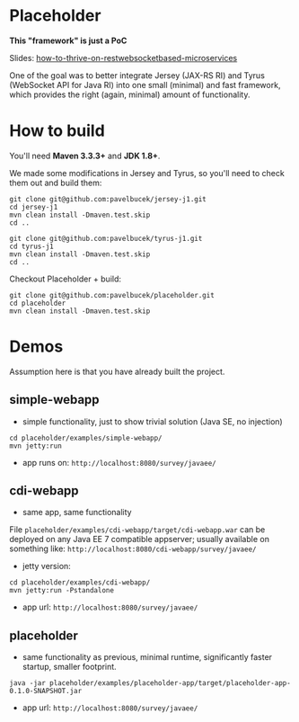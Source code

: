 # Placeholder

**This "framework" is just a PoC**

Slides: [how-to-thrive-on-restwebsocketbased-microservices](http://www.slideshare.net/pavelbucek/how-to-thrive-on-restwebsocketbased-microservices)

One of the goal was to better integrate Jersey (JAX-RS RI) and Tyrus (WebSocket API for Java RI)
into one small (minimal) and fast framework, which provides the right (again, minimal) amount
of functionality.

# How to build

You'll need **Maven 3.3.3+** and **JDK 1.8+**.

We made some modifications in Jersey and Tyrus, so you'll need to check them out and build them:

```
git clone git@github.com:pavelbucek/jersey-j1.git
cd jersey-j1
mvn clean install -Dmaven.test.skip
cd ..
```

```
git clone git@github.com:pavelbucek/tyrus-j1.git
cd tyrus-j1
mvn clean install -Dmaven.test.skip
cd ..
```

Checkout Placeholder + build:

```
git clone git@github.com:pavelbucek/placeholder.git
cd placeholder
mvn clean install -Dmaven.test.skip
```

# Demos

Assumption here is that you have already built the project.

## simple-webapp

- simple functionality, just to show trivial solution (Java SE, no injection)

```
cd placeholder/examples/simple-webapp/
mvn jetty:run
```

- app runs on: `http://localhost:8080/survey/javaee/`

## cdi-webapp

- same app, same functionality

File `placeholder/examples/cdi-webapp/target/cdi-webapp.war` can be deployed on any Java EE 7 compatible
appserver; usually available on something like: `http://localhost:8080/cdi-webapp/survey/javaee/`

- jetty version:

```
cd placeholder/examples/cdi-webapp/
mvn jetty:run -Pstandalone
```

- app url: `http://localhost:8080/survey/javaee/`

## placeholder

- same functionality as previous, minimal runtime, significantly faster startup, smaller footprint.

```
java -jar placeholder/examples/placeholder-app/target/placeholder-app-0.1.0-SNAPSHOT.jar
```

- app url: `http://localhost:8080/survey/javaee/`
